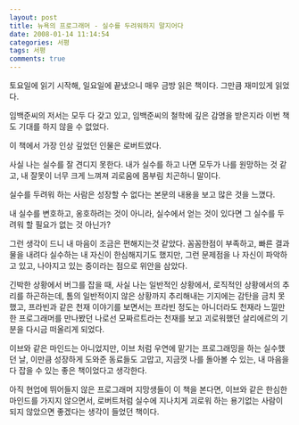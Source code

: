 ```yaml
---
layout: post
title: 뉴욕의 프로그래머 - 실수를 두려워하지 말지어다
date: 2008-01-14 11:14:54
categories: 서평
tags: 서평
comments: true
---
```


토요일에 읽기 시작해, 일요일에 끝냈으니 매우 금방 읽은 책이다. 그만큼 재미있게 읽었다.

임백준씨의 저서는 모두 다 갖고 있고, 임백준씨의 철학에 깊은 감명을 받은지라 이번 책도 기대를 하지 않을 수 없었다.

이 책에서 가장 인상 깊었던 인물은 로버트였다.

사실 나는 실수를 잘 견디지 못한다. 내가 실수를 하고 나면 모두가 나를 원망하는 것 같고, 내 잘못이 너무 크게 느껴져 괴로움에 몸부림 치곤하니 말이다. 

실수를 두려워 하는 사람은 성장할 수 없다는 본문의 내용을 보고 많은 것을 느꼈다.

내 실수를 변호하고, 옹호하려는 것이 아니라, 실수에서 얻는 것이 있다면 그 실수를 두려워 할 필요가 없는 것 아닌가?

그런 생각이 드니 내 마음이 조금은 편해지는것 같았다. 꼼꼼한점이 부족하고, 빠른 결과물을 내려다 실수하는 내 자신이 한심해지기도 했지만, 그런 문제점을 나 자신이 파악하고 있고, 나아지고 있는 중이라는 점으로 위안을 삼았다.

긴박한 상황에서 버그를 잡을 때, 사실 나는 일반적인 상황에서, 로직적인 상황에서의 추리를 하곤하는데, 톰의 일반적이지 않은 상황까지 추리해내는 기지에는 감탄을 금치 못했고, 프라빈과 같은 천재 이야기를 보면서는 프라빈 정도는 아니더라도 천재라 느낄만한 프로그래머를 만나봤던 나로선 모짜르트라는 천재를 보고 괴로워했던 살리에르의 기분을 다시금 떠올리게 되었다.

이브와 같은 마인드는 아니었지만, 이브 처럼 우연에 맡기는 프로그래밍을 하는 실수했던 날, 이만큼 성장하게 도와준 동료들도 고맙고, 지금껏 나를 돌아볼 수 있는, 내 마음을 다 잡을 수 있는 좋은 책이었다고 생각한다.

아직 현업에 뛰어들지 않은 프로그래머 지망생들이 이 책을 본다면, 이브와 같은 한심한 마인드를 가지지 않으면서, 로버트처럼 실수에 지나치게 괴로워 하는 용기없는 사람이 되지 않았으면 좋겠다는 생각이 들었던 책이다.